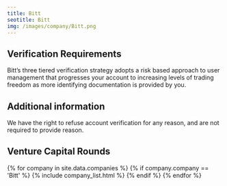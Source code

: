 ```yaml
---
title: Bitt
seotitle: Bitt  
img: /images/company/Bitt.png
---
```



## Verification Requirements

Bitt’s three tiered verification strategy adopts a risk based approach to user management that progresses your account to increasing levels of trading freedom as more identifying documentation is provided by you.

## Additional information

We have the right to refuse account verification for any reason, and are not required to provide reason.

## Venture Capital Rounds

{% for company in site.data.companies %}
{% if company.company == 'Bitt' %}
{% include company_list.html %}
{% endif %}
{% endfor %}